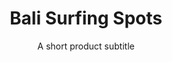 ---
layout: product-travel-guide
slug: bali-surfing-spots
title: Bali Surfing Spots
subtitle: A short product subtitle
description: Ipsum irure elit culpa aliqua ex do elit velit laboris. Deserunt et ex sunt ea magna velit nulla nulla magna qui exercitation ea Lorem. Sit tempor incididunt ullamco reprehenderit minim aliqua nulla pariatur consectetur minim magna cillum excepteur tempor. Irure irure elit magna esse in aliqua voluptate consequat eu esse pariatur. Ipsum irure elit culpa aliqua ex do elit velit laboris. Deserunt et ex sunt ea magna velit nulla nulla magna qui exercitation ea Lorem. Sit tempor incididunt ullamco reprehenderit minim aliqua nulla pariatur consectetur minim magna cillum excepteur tempor. Irure irure elit magna esse in aliqua voluptate consequat eu esse pariatur. 
price: $40
buy-button-id: 1686971064446
featured-image: /uploads/magazine/blog-bg-2.jpg
gallery-images: 
    - /uploads/magazine/blog-bg-1.jpg
    - /uploads/magazine/blog-bg-2.jpg
    - /uploads/magazine/blog-bg-3.jpg
    - /uploads/magazine/blog-bg-4.jpg
    - /uploads/magazine/blog-bg-5.jpg
    - /uploads/magazine/blog-bg-6.jpg
---